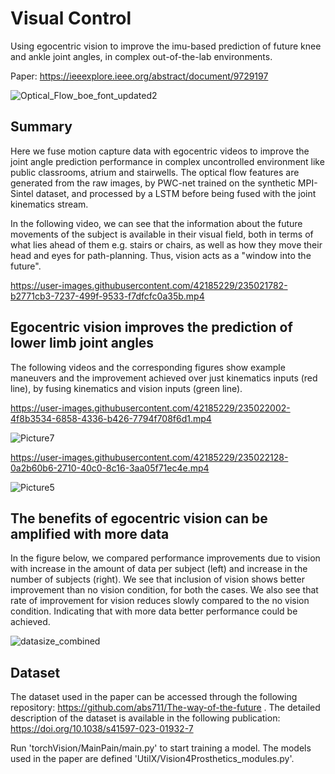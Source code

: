 # Visual Control
Using egocentric vision to improve the imu-based prediction of future knee and ankle joint angles, in complex out-of-the-lab environments.

Paper: https://ieeexplore.ieee.org/abstract/document/9729197

![Optical_Flow_boe_font_updated2](https://user-images.githubusercontent.com/42185229/177664658-80144c7c-4224-4de4-aeac-fae5744160ac.png)

## Summary
Here we fuse motion capture data with egocentric videos to improve the joint angle prediction performance in complex uncontrolled environment like public classrooms, atrium and stairwells. The optical flow features are generated from the raw images, by PWC-net trained on the synthetic MPI-Sintel dataset, and processed by a LSTM before being fused with the joint kinematics stream.

In the following video, we can see that the information about the future movements of the subject is available in their visual field, both in terms of what lies ahead of them e.g. stairs or chairs, as well as how they move their head and eyes for path-planning. Thus, vision acts as a "window into the future".

https://user-images.githubusercontent.com/42185229/235021782-b2771cb3-7237-499f-9533-f7dfcfc0a35b.mp4


## Egocentric vision improves the prediction of lower limb joint angles

The following videos and the corresponding figures show example maneuvers and the improvement achieved over just kinematics inputs (red line), by fusing kinematics and vision inputs (green line).


https://user-images.githubusercontent.com/42185229/235022002-4f8b3534-6858-4336-b426-7794f708f6d1.mp4

![Picture7](https://user-images.githubusercontent.com/42185229/235016499-e5d20136-b3bd-49ab-8f55-45dfff6e6196.png)


https://user-images.githubusercontent.com/42185229/235022128-0a2b60b6-2710-40c0-8c16-3aa05f71ec4e.mp4

![Picture5](https://user-images.githubusercontent.com/42185229/235016525-484c83f7-026a-4596-a24c-eee5ce55b29a.png)



## The benefits of egocentric vision can be amplified with more data

In the figure below, we compared performance improvements due to vision with increase in the amount of data per subject (left) and increase in the number of subjects (right). We see that inclusion of vision shows better improvement than no vision condition, for both the cases. We also see that rate of improvement for vision reduces slowly compared to the no vision condition. Indicating that with more data better performance could be achieved.

![datasize_combined](https://user-images.githubusercontent.com/42185229/235016538-4fb904cd-0d2c-4a7e-81bb-ea9b76ef27d7.png)


## Dataset

The dataset used in the paper can be accessed through the following repository: https://github.com/abs711/The-way-of-the-future . The detailed description of the dataset is available in the following publication: https://doi.org/10.1038/s41597-023-01932-7

Run 'torchVision/MainPain/main.py' to start training a model. The models used in the paper are defined 'UtilX/Vision4Prosthetics_modules.py'. 
